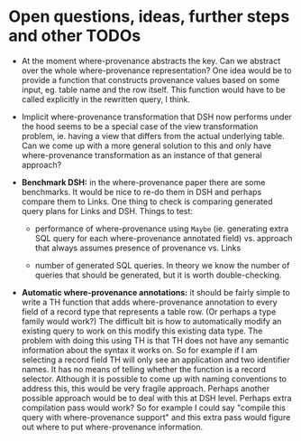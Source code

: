 Open questions, ideas, further steps and other TODOs
====================================================

  * At the moment where-provenance abstracts the key.  Can we abstract over the
    whole where-provenance representation?  One idea would be to provide a
    function that constructs provenance values based on some input, eg. table
    name and the row itself.  This function would have to be called explicitly
    in the rewritten query, I think.

  * Implicit where-provenance transformation that DSH now performs under the
    hood seems to be a special case of the view transformation problem,
    ie. having a view that differs from the actual underlying table.  Can we
    come up with a more general solution to this and only have where-provenance
    transformation as an instance of that general approach?

  * **Benchmark DSH:** in the where-provenance paper there are some benchmarks.
    It would be nice to re-do them in DSH and perhaps compare them to Links.
    One thing to check is comparing generated query plans for Links and DSH.
    Things to test:

      - performance of where-provenance using `Maybe` (ie. generating extra SQL
        query for each where-provenance annotated field) vs. approach that
        always assumes presence of provenance vs. Links

      - number of generated SQL queries.  In theory we know the number of
        queries that should be generated, but it is worth double-checking.

  * **Automatic where-provenance annotations:** it should be fairly simple to
    write a TH function that adds where-provenance annotation to every field of
    a record type that represents a table row.  (Or perhaps a type family would
    work?)  The difficult bit is how to automatically modify an existing query
    to work on this modify this existing data type.  The problem with doing this
    using TH is that TH does not have any semantic information about the syntax
    it works on.  So for example if I am selecting a record field TH will only
    see an application and two identifier names.  It has no means of telling
    whether the function is a record selector.  Although it is possible to come
    up with naming conventions to address this, this would be very fragile
    approach.  Perhaps another possible approach would be to deal with this at
    DSH level.  Perhaps extra compilation pass would work?  So for example I
    could say "compile this query with where-provenance support" and this extra
    pass would figure out where to put where-provenance information.

